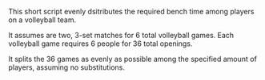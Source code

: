 This short script evenly dsitributes the required bench time among players on a volleyball team. 

It assumes are two, 3-set matches for 6 total volleyball games. Each volleyball game requires 6 people for 36 total openings.

It splits the 36 games as evenly as possible among the specified amount of players, assuming no substitutions.
